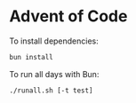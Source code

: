 # Advent of Code

To install dependencies:

```bash
bun install
```

To run all days with Bun:

```bash
./runall.sh [-t test]
```

